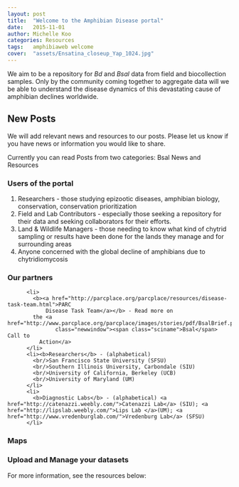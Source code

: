 ```yaml
---
layout: post
title:  "Welcome to the Amphibian Disease portal"
date:   2015-11-01
author: Michelle Koo
categories: Resources
tags:	amphibiaweb welcome 
cover:  "assets/Ensatina_closeup_Yap_1024.jpg"
---
```


We aim to be a repository for _Bd_ and _Bsal_ data from field and biocollection samples. Only by the community coming together to aggregate data will we be able to understand the disease dynamics of this devastating cause of amphibian declines worldwide.

## New Posts

We will add relevant news and resources to our posts. Please let us know if you have news or information you would like to share.     

Currently you can read Posts from two categories: Bsal News and Resources

### Users of the portal    

<ol>
          <li>
            Researchers - those studying epizootic diseases, amphibian
            biology, conservation, conservation prioritization
          </li>
          <li>
            Field and Lab Contributors - especially those seeking a
            repository for their data and seeking collaborators for
            their efforts.
          </li>
          <li>
            Land & Wildlife Managers - those needing to know what kind
            of chytrid sampling or results have been done for the
            lands they manage and for surrounding areas
          </li>
          <li>
            Anyone concerned with the global decline of amphibians due to chytridiomycosis
          </li>
        </ol>



### Our partners


          <li>          
            <b><a href="http://parcplace.org/parcplace/resources/disease-task-team.html">PARC
                Disease Task Team</a></b> - Read more on
            the <a href="http://www.parcplace.org/parcplace/images/stories/pdf/BsalBrief.pdf"
                   class="newwindow"><span class="sciname">Bsal</span> Call to
              Action</a>
          </li>
          <li><b>Researchers</b> - (alphabetical)
            <br/>San Francisco State University (SFSU) 
            <br/>Southern Illinois University, Carbondale (SIU) 
            <br/>University of California, Berkeley (UCB)
            <br/>University of Maryland (UM)
          </li>
          <li>          
            <b>Diagnostic Labs</b> - (alphabetical) <a href="http://catenazzi.weebly.com/">Catenazzi Lab</a> (SIU); <a href="http://lipslab.weebly.com/">Lips Lab </a>(UM); <a href="http://www.vredenburglab.com/">Vredenburg Lab</a> (SFSU)
          </li>

      

### Maps

### Upload and Manage your datasets


    
For more information, see the resources below:

[AmphibiaWeb]:      http://amphibiaweb.org
[PARC Bsal Task Team]:   http://parcplace.org/parcplace/resources/disease-task-team.html
[Amphibian Survival Alliance]: http://www.amphibians.org/

